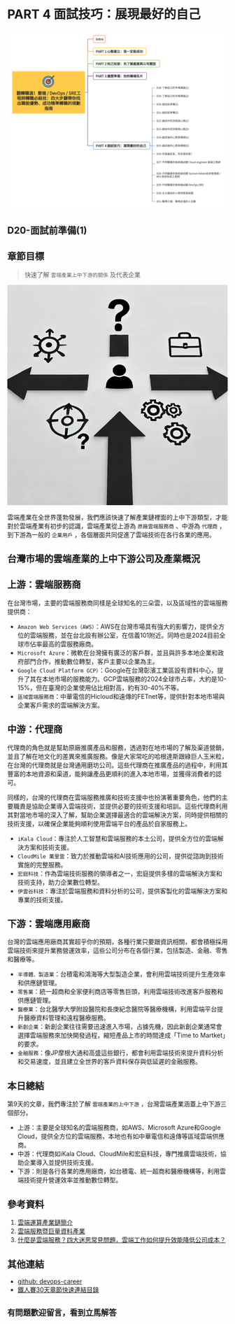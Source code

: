 # PART 4 面試技巧：展現最好的自己

![鐵人賽-30Days-P4](https://github.com/qwedsazxc78/devops-career/raw/main/docs/img/30Days-P4.png)

## D20-面試前準備(1)

## 章節目標

> 快速了解 `雲端產業上中下游的關係` 及代表企業

![D20-面試前準備(1)](https://github.com/qwedsazxc78/devops-career/raw/main/docs/img/D12.png)

雲端產業在全世界蓬勃發展，我們應該快速了解產業鏈裡面的上中下游類型，才能對於雲端產業有初步的認識，雲端產業從上游為 `原廠雲端服務商` 、中游為 `代理商` ，到下游為一般的 `企業用戶` ，各個層面共同促進了雲端技術在各行各業的應用。

## 台灣市場的雲端產業的上中下游公司及產業概況

## 上游：雲端服務商

在台灣市場，主要的雲端服務商同樣是全球知名的三朵雲，以及區域性的雲端服務提供商：

* `Amazon Web Services（AWS）`：AWS在台灣市場具有強大的影響力，提供全方位的雲端服務，並在台北設有辦公室，在信義101附近。同時也是2024目前全球市佔率最高的雲服務廠商。
* `Microsoft Azure`：微軟在台灣擁有廣泛的客戶群，並且與許多本地企業和政府部門合作，推動數位轉型，客戶主要以企業為主。
* `Google Cloud Platform GCP）`：Google在台灣彰濱工業區設有資料中心，提升了其在本地市場的服務能力。GCP雲端服務的2024全球市占率，大約是10-15%，但在臺灣的企業使用佔比相對高，約有30-40%不等。
* `區域雲端服務商`：中華電信的Hicloud和遠傳的FETnet等，提供針對本地市場與企業客戶需求的雲端解決方案。

## 中游：代理商

代理商的角色就是幫助原廠推廣產品和服務，透過對在地市場的了解及渠道營銷，並且了解在地文化的差異來推廣服務。像是大家常吃的哈根達斯跟綠巨人玉米粒，在台灣的代理商就是台灣通用磨坊公司。這些代理商在推廣產品的過程中，利用其豐富的本地資源和渠道，能夠讓產品更順利的進入本地市場，並獲得消費者的認可。

同樣的，台灣的代理商在雲端服務推廣和技術支援中也扮演著重要角色，他們的主要職責是協助企業導入雲端技術，並提供必要的技術支援和培訓。這些代理商利用其對當地市場的深入了解，幫助企業選擇最適合的雲端解決方案，同時提供相關的技術支援，以確保企業能夠順利使用雲端平台的產品於自家服務上。

* `iKala Cloud`：專注於人工智慧和雲端服務的本土公司，提供全方位的雲端解決方案和技術支援。
* `CloudMile 萬里雲`：致力於推動雲端和AI技術應用的公司，提供從諮詢到技術實施的完整服務。
* `宏庭科技`：作為雲端技術服務的領導者之一，宏庭提供多樣的雲端解決方案和技術支持，助力企業數位轉型。
* `伊雲谷科技`：專注於雲端服務和資料分析的公司，提供客製化的雲端解決方案和專業的技術支援。

## 下游：雲端應用廠商

台灣的雲端應用廠商其實超乎你的預期，各種行業只要跟資訊相關，都會積極採用雲端技術來提升業務營運效率，這些公司分布在各個行業，包括製造、金融、零售和醫療等。

* `半導體、製造業`：台積電和鴻海等大型製造企業，會利用雲端技術提升生產效率和供應鏈管理。
* `零售業`：統一超商和全家便利商店等零售巨頭，利用雲端技術改進客戶服務和供應鏈管理。
* `醫療業`：台北醫學大學附設醫院和長庚紀念醫院等醫療機構，利用雲端平台提升醫療資料管理和遠程醫療服務。
* `新創企業`：新創企業往往需要迅速進入市場，占據先機，因此新創企業通常會選擇雲端服務來加快開發過程，縮短產品上市的時間達成「Time to Martket」的要求。
* `金融服務`：像JP摩根大通和高盛這些銀行，都會利用雲端技術來提升資料分析和交易速度，並且建立全世界的客戶資料保存與低延遲的金融服務。

## 本日總結

第9天的文章，我們專注於了解 `雲端產業的上中下游` ，台灣雲端產業涵蓋上中下游三個部分。

* 上游：主要是全球知名的雲端服務商，如AWS、Microsoft Azure和Google Cloud，提供全方位的雲端服務，本地也有如中華電信和遠傳等區域雲端供應商。
* 中游：代理商如iKala Cloud、CloudMile和宏庭科技，專門推廣雲端技術，協助企業導入並提供技術支援。
* 下游：則是各行各業的應用廠商，如台積電、統一超商和醫療機構等，利用雲端技術提升營運效率並推動數位轉型。

## 參考資料

1. [雲端運算產業鏈簡介](https://ic.tpex.org.tw/introduce.php?ic=5400)
2. [雲端服務暨巨量資料產業](https://theme.ndc.gov.tw/manpower/cp.aspx?n=C9ECDD0E995DB66B#)
3. [什麼是雲端服務？四大迷思常見問題，雲端工作如何提升效能降低公司成本？](https://blog.jandi.com/tw/saas-cloud/)

## 其他連結

* [github: devops-career](https://github.com/qwedsazxc78/devops-career/tree/main)
* [鐵人賽30天章節快速連結目錄](https://ithelp.ithome.com.tw/articles/10351094)

## `有問題歡迎留言，看到立馬解答`
